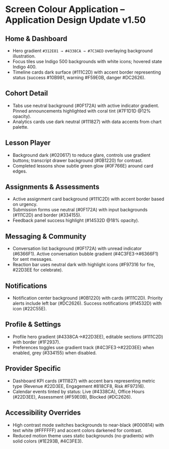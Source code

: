 # Screen Colour Application – Application Design Update v1.50

## Home & Dashboard
- Hero gradient `#312E81 → #4338CA → #7C3AED` overlaying background illustration.
- Focus tiles use Indigo 500 backgrounds with white icons; hovered state Indigo 400.
- Timeline cards dark surface (#111C2D) with accent border representing status (success #10B981, warning #F59E0B, danger #DC2626).

## Cohort Detail
- Tabs use neutral background (#0F172A) with active indicator gradient. Pinned announcements highlighted with coral tint (#7F1D1D @12% opacity).
- Analytics cards use dark neutral (#111827) with data accents from chart palette.

## Lesson Player
- Background dark (#020617) to reduce glare, controls use gradient buttons; transcript drawer background (#0B1220) for contrast.
- Completed lessons show subtle green glow (#0F766E) around card edges.

## Assignments & Assessments
- Active assignment card background (#111C2D) with accent border based on urgency.
- Submission forms use neutral (#0F172A) with input backgrounds (#111C2D) and border (#334155).
- Feedback panel success highlight (#14532D @18% opacity).

## Messaging & Community
- Conversation list background (#0F172A) with unread indicator (#6366F1). Active conversation bubble gradient (#4C3FE3→#6366F1) for sent messages.
- Reaction bar uses neutral dark with highlight icons (#F97316 for fire, #22D3EE for celebrate).

## Notifications
- Notification center background (#0B1220) with cards (#111C2D). Priority alerts include left bar (#DC2626). Success notifications (#14532D) with icon (#22C55E).

## Profile & Settings
- Profile hero gradient (#4338CA→#22D3EE), editable sections (#111C2D) with border (#1F2937).
- Preferences toggles use gradient track (#4C3FE3→#22D3EE) when enabled, grey (#334155) when disabled.

## Provider Specific
- Dashboard KPI cards (#111827) with accent bars representing metric type (Revenue #22D3EE, Engagement #818CF8, Risk #F97316).
- Calendar events tinted by status: Live (#4338CA), Office Hours (#22D3EE), Assessment (#F59E0B), Blocked (#DC2626).

## Accessibility Overrides
- High contrast mode switches backgrounds to near-black (#000814) with text white (#FFFFFF) and accent colors darkened for contrast.
- Reduced motion theme uses static backgrounds (no gradients) with solid colors (#1E293B, #4C3FE3).
